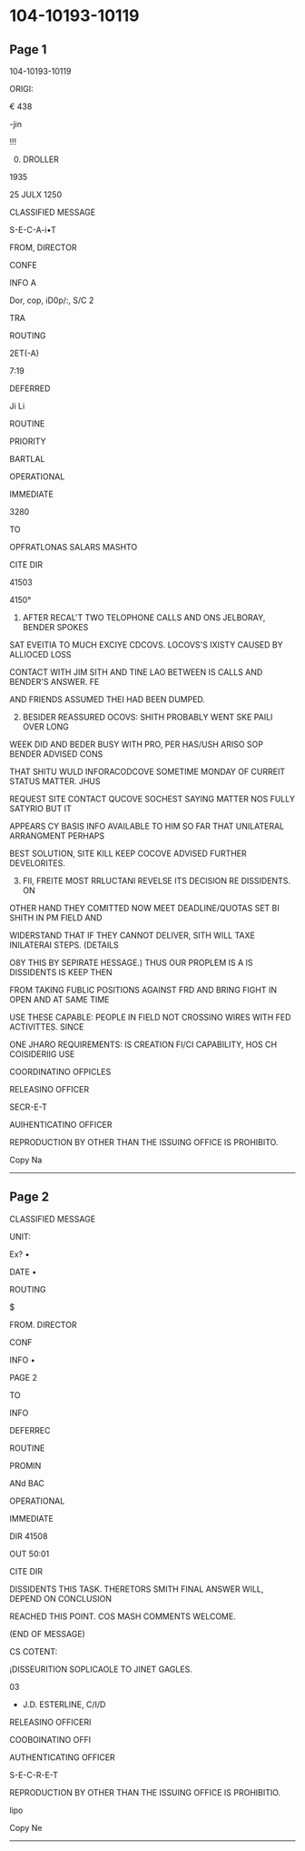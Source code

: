 # 104-10193-10119

## Page 1

104-10193-10119

ORIGI:

€ 438

-jin

!!!

0. DROLLER

1935

25 JULX 1250

CLASSIFIED MESSAGE

S-E-C-A-i•T

FROM, DIRECTOR

CONFE

INFO A

Dor, cop, iD0p/:, S/C 2

TRA

ROUTING

2ET(-A)

7:19

DEFERRED

Ji Li

ROUTINE

PRIORITY

BARTLAL

OPERATIONAL

IMMEDIATE

3280

TO

OPFRATLONAS SALARS MASHTO

CITE DIR

41503

4150°

1. AFTER RECAL'T TWO TELOPHONE CALLS AND ONS JELBORAY, BENDER SPOKES

SAT EVEITIA TO MUCH EXCIYE CDCOVS. LOCOVS'S IXISTY CAUSED BY ALLIOCED LOSS

CONTACT WITH JIM SITH AND TINE LAO BETWEEN IS CALLS AND BENDER'S ANSWER. FE

AND FRIENDS ASSUMED THEI HAD BEEN DUMPED.

2. BESIDER REASSURED OCOVS: SHITH PROBABLY WENT SKE PAILI OVER LONG

WEEK DID AND BEDER BUSY WITH PRO, PER HAS/USH ARISO SOP BENDER ADVISED CONS

THAT SHITU WULD INFORACODCOVE SOMETIME MONDAY OF CURREIT STATUS MATTER. JHUS

REQUEST SITE CONTACT QUCOVE SOCHEST SAYING MATTER NOS FULLY SATYRIO BUT IT

APPEARS CY BASIS INFO AVAILABLE TO HIM SO FAR THAT UNILATERAL ARRANGMENT PERHAPS

BEST SOLUTION, SITE KILL KEEP COCOVE ADVISED FURTHER DEVELORITES.

3. FII, FREITE MOST RRLUCTANI REVELSE ITS DECISION RE DISSIDENTS. ON

OTHER HAND THEY COMITTED NOW MEET DEADLINE/QUOTAS SET BI SHITH IN PM FIELD AND

WIDERSTAND THAT IF THEY CANNOT DELIVER, SITH WILL TAXE INILATERAI STEPS. (DETAILS

O8Y THIS BY SEPIRATE HESSAGE.) THUS OUR PROPLEM IS A IS DISSIDENTS IS KEEP THEN

FROM TAKING FUBLIC POSITIONS AGAINST FRD AND BRING FIGHT IN OPEN AND AT SAME TIME

USE THESE CAPABLE: PEOPLE IN FIELD NOT CROSSINO WIRES WITH FED ACTIVITTES. SINCE

ONE JHARO REQUIREMENTS: IS CREATION FI/CI CAPABILITY, HOS CH COISIDERIIG USE

COORDINATINO OFPICLES

RELEASINO OFFICER

SECR-E-T

AUIHENTICATINO OFFICER

REPRODUCTION BY OTHER THAN THE ISSUING OFFICE IS PROHIBITO.

Copy Na

---

## Page 2

CLASSIFIED MESSAGE

UNIT:

Ex? •

DATE •

ROUTING

$

FROM. DIRECTOR

CONF

INFO •

PAGE 2

TO

INFO

DEFERREC

ROUTINE

PROMIN

ANd BAC

OPERATIONAL

IMMEDIATE

DIR 41508

OUT 50:01

CITE DIR

DISSIDENTS THIS TASK. THERETORS SMITH FINAL ANSWER WILL, DEPEND ON CONCLUSION

REACHED THIS POINT. COS MASH COMMENTS WELCOME.

(END OF MESSAGE)

CS COTENT:

¡DISSEURITION SOPLICAOLE TO JINET GAGLES.

03

- J.D. ESTERLINE, C/I/D

RELEASINO OFFICERI

COOBOINATINO OFFI

AUTHENTICATING OFFICER

S-E-C-R-E-T

REPRODUCTION BY OTHER THAN THE ISSUING OFFICE IS PROHIBITIO.

lipo

Copy Ne

---

